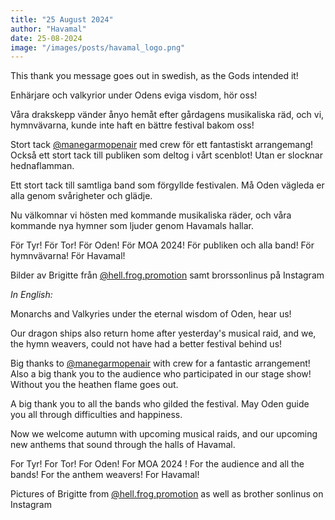 ```yaml
---
title: "25 August 2024"
author: "Havamal"
date: 25-08-2024
image: "/images/posts/havamal_logo.png"
---
```


This thank you message goes out in swedish, as the Gods intended it!

Enhärjare och valkyrior under Odens eviga visdom, hör oss!

Våra drakskepp vänder ånyo hemåt efter gårdagens musikaliska räd, och vi, hymnvävarna, kunde inte haft en bättre festival bakom oss!

Stort tack [@manegarmopenair](https://www.instagram.com/manegarmopenair/) med crew för ett fantastiskt arrangemang! Också ett stort tack till publiken som deltog i vårt scenblot! Utan er slocknar hednaflamman.

Ett stort tack till samtliga band som förgyllde festivalen. Må Oden vägleda er alla genom svårigheter och glädje.

Nu välkomnar vi hösten med kommande musikaliska räder, och våra kommande nya hymner som ljuder genom Havamals hallar.

För Tyr! För Tor! För Oden! För MOA 2024! För publiken och alla band! För hymnvävarna! För Havamal!

Bilder av Brigitte från [@hell.frog.promotion](https://www.instagram.com/hell.frog.promotion) samt brorssonlinus på Instagram


*In English:*

Monarchs and Valkyries under the eternal wisdom of Oden, hear us!

Our dragon ships also return home after yesterday's musical raid, and we, the hymn weavers, could not have had a better festival behind us!

Big thanks to [@manegarmopenair](https://www.instagram.com/manegarmopenair/) with crew for a fantastic arrangement! Also a big thank you to the audience who participated in our stage show! Without you the heathen flame goes out.

A big thank you to all the bands who gilded the festival. May Oden guide you all through difficulties and happiness.

Now we welcome autumn with upcoming musical raids, and our upcoming new anthems that sound through the halls of Havamal.

For Tyr! For Tor! For Oden! For MOA 2024 ! For the audience and all the bands! For the anthem weavers! For Havamal!

Pictures of Brigitte from [@hell.frog.promotion](https://www.instagram.com/hell.frog.promotion) as well as brother sonlinus on Instagram